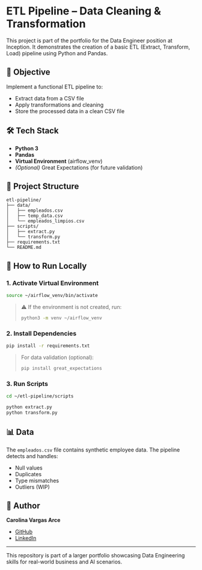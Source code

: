 # ETL Pipeline – Data Cleaning & Transformation

This project is part of the portfolio for the Data Engineer position at Inception. It demonstrates the creation of a basic ETL (Extract, Transform, Load) pipeline using Python and Pandas.

## 🚀 Objective

Implement a functional ETL pipeline to:

- Extract data from a CSV file
- Apply transformations and cleaning
- Store the processed data in a clean CSV file

## 🛠️ Tech Stack

- **Python 3**
- **Pandas**
- **Virtual Environment** (airflow_venv)
- *(Optional)* Great Expectations (for future validation)

## 📂 Project Structure

```
etl-pipeline/
├── data/
│   ├── empleados.csv
│   ├── temp_data.csv
│   └── empleados_limpios.csv
├── scripts/
│   ├── extract.py
│   └── transform.py
├── requirements.txt
└── README.md
```

## 🔧 How to Run Locally

### 1. Activate Virtual Environment

```bash
source ~/airflow_venv/bin/activate
```

> ⚠️ If the environment is not created, run:
> ```bash
> python3 -m venv ~/airflow_venv
> ```

### 2. Install Dependencies

```bash
pip install -r requirements.txt
```

> For data validation (optional):
> ```bash
> pip install great_expectations
> ```

### 3. Run Scripts

```bash
cd ~/etl-pipeline/scripts

python extract.py
python transform.py
```

## 📊 Data

The `empleados.csv` file contains synthetic employee data. The pipeline detects and handles:

- Null values
- Duplicates
- Type mismatches
- Outliers (WIP)

## 👤 Author

**Carolina Vargas Arce**

- [GitHub](https://github.com/carolinavarce/carolinavarce)
- [LinkedIn](https://www.linkedin.com/in/carolinavargasarce)

---

This repository is part of a larger portfolio showcasing Data Engineering skills for real-world business and AI scenarios.
